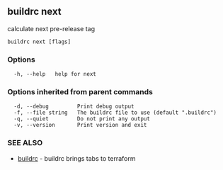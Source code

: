 ## buildrc next

calculate next pre-release tag

```
buildrc next [flags]
```

### Options

```
  -h, --help   help for next
```

### Options inherited from parent commands

```
  -d, --debug         Print debug output
  -f, --file string   The buildrc file to use (default ".buildrc")
  -q, --quiet         Do not print any output
  -v, --version       Print version and exit
```

### SEE ALSO

* [buildrc](buildrc.md)	 - buildrc brings tabs to terraform

